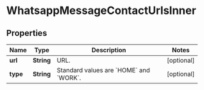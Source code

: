 

# WhatsappMessageContactUrlsInner


## Properties

| Name | Type | Description | Notes |
|------------ | ------------- | ------------- | -------------|
|**url** | **String** | URL. |  [optional] |
|**type** | **String** | Standard values are &#x60;HOME&#x60; and &#x60;WORK&#x60;. |  [optional] |



